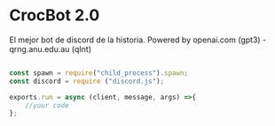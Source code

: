 # CrocBot 2.0 

El mejor bot de discord de la historia. Powered by openai.com (gpt3) - qrng.anu.edu.au (qInt) 

```JavaScript

const spawn = require("child_process").spawn;
const discord = require ("discord.js");

exports.run = async (client, message, args) =>{	
	//your code	
};


```
